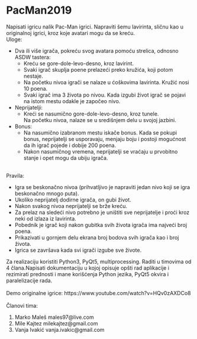 # PacMan2019
Napisati igricu nalik Pac-Man igrici. Napraviti šemu lavirinta, sličnu kao u originalnoj igrici,
kroz koje avatari mogu da se kreću.<br />
Uloge:<br />
<ul>
  <li>Dva ili više igrača, pokreću svog avatara pomoću strelica, odnosno ASDW tastera:
    <ul>
      <li>Kreću se gore-dole-levo-desno, kroz lavirint.</li>
      <li>Svaki igrač skuplja poene prelazeći preko kružića, koji potom nestaje.</li>
<li>Na početku nivoa igrači se nalaze u ćoškovima lavirinta. Kružić nosi 10
  poena.</li>
<li>Svaki igrač ima 3 života po nivou. Kada izgubi život igrač se pojavi na
  istom mestu odakle je započeo nivo.</li></li></ul>

<li>Neprijatelji:
  <ul>
    <li>Kreći se nasumično gore-dole-levo-desno, kroz tunele.</li>
 <il>Na početku nivoa, nalaze se u središnjem delu u svojoj jazbini.</li></li></ul>
<li>Bonus:
  <ul>
<li>Na nasumično izabranom mestu iskače bonus. Kada se pokupi bonus,
neprijatelji se usporavaju, menjaju boju i postoji mogućnost da ih igrač
  pojede i dobije 200 poena.</li>
<li>Nakon nasumičnog vremena, neprijatelji se vraćaju u prvobitno stanje i
  opet mogu da ubiju igrača.</li></li></ul></ul>
<br />Pravila:
<ul>
<li>Igra se beskonačno nivoa (prihvatljivo je napraviti jedan nivo koji se igra
  beskonačno mnogo puta).</li>
  <li>Ukoliko neprijatelj dodirne igrača, on gubi život.</li>
  <li>Nakon svakog nivoa neprijatelji se brže kreću.</li>
<li>Za prelaz na sledeći nivo potrebno je uništiti sve neprijatelje i proći kroz neki od
  izlaza iz lavirinta.</li>
  <li>Pobednik je igrač koji nakon gubitka svih života igrača ima najveći broj poena.</li>
  <li>Prikazivati u gornjem delu ekrana broj bodova svih igrača kao i broj života.</li>
  <li>Igrica se završava kada svi igrači izgube sve živote.</li>
  </ul>
Za realizaciju koristiti Python3, PyQt5, multiprocessing. Raditi u timovima od 4
člana.Napisati dokumentaciju u kojoj opisuje opšti rad aplikacije i rezimirati prednosti i
mane korišćenja Python jezika, PyQt5 okvira i paralelizacije rada.<br /> <br />
Demo originalne igrice: https://www.youtube.com/watch?v=HQv0zAXDCo8 <br /> <br />
Članovi tima:
<ol>
  <li>Marko Maleš males97@live.com</li>
  <li>Mile Kajtez milekajtez@gmail.com</li>
  <li>Vanja Ivakić vanja.ivakic@gmail.com</li>
</ol>
